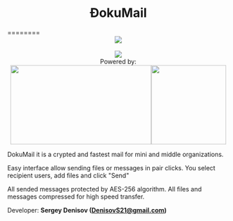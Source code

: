 <center><h1>ÐokuMail</h1></center>
========
<center><img src="http://s45.radikal.ru/i107/1408/e6/dde93e2a5462.png"/><br><br>
<img src="http://s02.radikal.ru/i175/1408/97/66f0462571ab.png"/><br>Powered by:<br>
<img width=320 height=180 src="http://www.deivison.com.br/blog/wp-content/uploads/2012/12/gpl3.png"/><img width=170 height=180 src="http://upload.wikimedia.org/wikipedia/commons/thumb/c/c0/Osi_standard_logo.png/150px-Osi_standard_logo.png"/></center>


DokuMail it is a crypted and fastest mail for mini and middle organizations.

Easy interface allow sending files or messages in pair clicks. You select recipient users, add files and click "Send"

All sended messages protected by AES-256 algorithm. All files and messages compressed for high speed transfer.

Developer: <b>Sergey Denisov (DenisovS21@gmail.com)</b>

